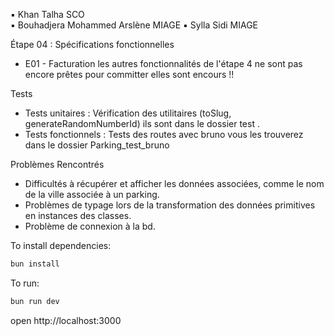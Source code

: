 ▪︎ Khan Talha SCO  
▪︎ Bouhadjera Mohammed Arslène MIAGE
▪︎ Sylla Sidi MIAGE

Étape 04 : Spécifications fonctionnelles
 - E01 - Facturation
 les autres fonctionnalités de l'étape 4 ne sont pas encore prêtes pour committer elles sont encours !!

Tests
-	Tests unitaires : Vérification des utilitaires (toSlug, generateRandomNumberId) ils sont dans  le dossier test .
-	Tests fonctionnels : Tests des routes avec  bruno vous les trouverez dans le dossier Parking_test_bruno 

 Problèmes Rencontrés

- Difficultés à récupérer et afficher les données associées, comme le nom de la ville associée à un parking.
- Problèmes de typage lors de la transformation des données primitives en instances des classes.
- Problème de connexion à la bd.

To install dependencies:
```sh
bun install
```

To run:
```sh
bun run dev
```

open http://localhost:3000

